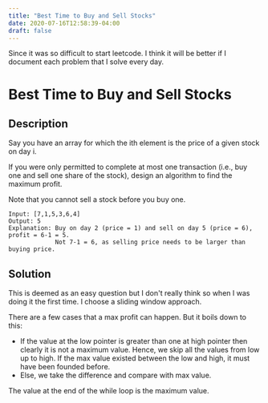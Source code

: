 ```yaml
---
title: "Best Time to Buy and Sell Stocks"
date: 2020-07-16T12:58:39-04:00
draft: false
---
```


Since it was so difficult to start leetcode. I think it will be better
if I document each problem that I solve every day.

# Best Time to Buy and Sell Stocks

## Description
Say you have an array for which the ith element is the price of a given stock on day i.

If you were only permitted to complete at most one transaction (i.e., buy one and sell one share of the stock), design an algorithm to find the maximum profit.

Note that you cannot sell a stock before you buy one.

```
Input: [7,1,5,3,6,4]
Output: 5
Explanation: Buy on day 2 (price = 1) and sell on day 5 (price = 6), profit = 6-1 = 5.
             Not 7-1 = 6, as selling price needs to be larger than buying price.
```

## Solution
This is deemed as an easy question but I don't really think so when I was doing it
the first time. I choose a sliding window approach.

There are a few cases that a max profit can happen. But it boils down to this:
- If the value at the low pointer is greater than one at high pointer then
clearly it is not a maximum value. Hence, we skip all the values from low
up to high. If the max value existed between the low and high, it must
have been founded before. 
- Else, we take the difference and compare with max value.

The value at the end of the while loop is the maximum value.
